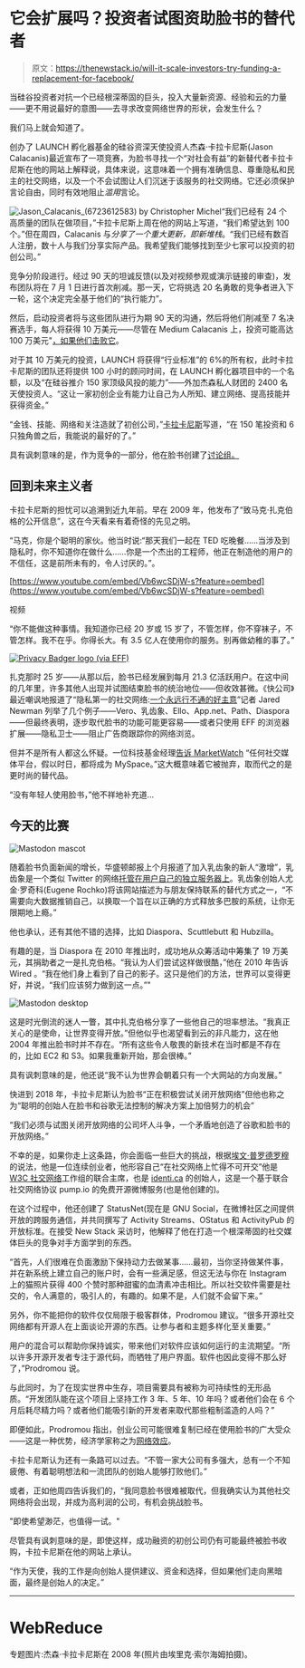 # 它会扩展吗？投资者试图资助脸书的替代者

> 原文：<https://thenewstack.io/will-it-scale-investors-try-funding-a-replacement-for-facebook/>

当硅谷投资者对抗一个已经根深蒂固的巨头，投入大量新资源、经验和云的力量——更不用说最好的意图——去寻求改变网络世界的形状，会发生什么？

我们马上就会知道了。

创办了 LAUNCH 孵化器基金的硅谷资深天使投资人杰森·卡拉卡尼斯(Jason Calacanis)最近宣布了一项竞赛，为脸书寻找一个“对社会有益”的新替代者卡拉卡尼斯在他的网站上解释说，具体来说，这意味着一个拥有准确信息、尊重隐私和民主的社交网络，以及一个不会试图让人们沉迷于该服务的社交网络。它还必须保护言论自由，同时有效地阻止*滥用*言论。

![Jason_Calacanis_(6723612583) by Christopher Michel](img/fe164874852cc6de56059c05f7bcd00d.png)“我们已经有 24 个高质量的团队在做项目，”卡拉卡尼斯上周在他的网站上写道，“我们希望达到 100 个。”但在周四，Calacanis 与*分享了一个重大更新，即新堆栈*。“我们已经有数百人注册，数十人与我们分享实际产品。我希望我们能够找到至少七家可以投资的初创公司。”

竞争分阶段进行。经过 90 天的坦诚反馈(以及对视频参观或演示链接的审查)，发布团队将在 7 月 1 日进行首次削减。那一天，它将挑选 20 名勇敢的竞争者进入下一轮，这个决定完全基于他们的“执行能力”。

然后，启动投资者将与这些团队进行为期 90 天的沟通，然后将他们削减至 7 名决赛选手，每人将获得 10 万美元——尽管在 Medium Calacanis 上，投资可能高达 100 万美元"[，如果他们击败它](https://medium.com/@jason/answering-questions-about-the-openbook-challenge-79f3c5b23383)。

对于其 10 万美元的投资，LAUNCH 将获得“行业标准”的 6%的所有权，此时卡拉卡尼斯的团队还将提供 100 小时的顾问时间，在 LAUNCH 孵化器项目中的一个名额，以及“在硅谷推介 150 家顶级风投的能力”——外加杰森私人财团的 2400 名天使投资人。“这让一家初创企业有能力让自己为人所知、建立网络、提高技能并获得资金。”

“金钱、技能、网络和关注造就了初创公司，”[卡拉卡尼斯](https://medium.com/@jason/answering-questions-about-the-openbook-challenge-79f3c5b23383)写道，“在 150 笔投资和 6 只独角兽之后，我能说的最好的了。”

具有讽刺意味的是，作为竞争的一部分，他在脸书创建了[讨论组。](https://www.facebook.com/groups/openbookchallenge/)

## 回到未来主义者

卡拉卡尼斯的担忧可以追溯到近九年前。早在 2009 年，他发布了“致马克·扎克伯格的公开信息”，这在今天看来有着奇怪的先见之明。

“马克，你是个聪明的家伙。他当时说:“那天我们一起在 TED 吃晚餐……当涉及到隐私时，你不知道你在做什么……你是一个杰出的工程师，他正在制造他的用户的不信任，这是前所未有的，令人讨厌的。”。

[https://www.youtube.com/embed/Vb6wcSDjW-s?feature=oembed](https://www.youtube.com/embed/Vb6wcSDjW-s?feature=oembed)

视频

“你不能做这种事情。我知道你已经 20 岁或 15 岁了，不管怎样，你不穿袜子，不管怎样。我不在乎。你得长大。有 3.5 亿人在使用你的服务。别再做幼稚的事了。”

[![Privacy Badger logo (via EFF)](img/cd46fa842819fd74221d7d95f52facb1.png)](https://www.eff.org/privacybadger)

扎克那时 25 岁——从那以后，脸书已经发展到每月 21.3 亿活跃用户。在这中间的几年里，许多其他人出现并试图结束脸书的统治地位——但收效甚微。《快公司》最近嘲讽地报道了“隐私第一的社交网络:[一个永远行不通的好主意](https://www.fastcompany.com/40559106/the-privacy-first-social-network-a-great-idea-that-never-works)”记者 Jared Newman 列举了几个例子——Vero、乳齿象、Ello、App.net、Path、Diaspora——但最终表明，逐步取代脸书的功能可能更容易——或者只使用 EFF 的浏览器扩展——隐私卫士——阻止广告商跟踪你的网络浏览。

但并不是所有人都这么怀疑。一位科技基金经理[告诉 MarketWatch](https://www.marketwatch.com/story/facebook-will-become-myspace-says-fang-focused-fund-manager-2018-03-21) “任何社交媒体平台，假以时日，都将成为 MySpace。”这大概意味着它被抛弃，取而代之的是更时尚的替代品。

“没有年轻人使用脸书，”他不祥地补充道…

## **今天的比赛**

![Mastodon mascot](img/8b82bc30d8f41e94d14b24d4857ee680.png)

随着脸书负面新闻的增长，华盛顿邮报上个月报道了加入乳齿象的新人“激增”，乳齿象是一个类似 Twitter 的网络[托管在用户自己的独立服务器上](https://www.washingtonpost.com/news/the-switch/wp/2018/03/23/the-new-technology-that-aspires-to-deletefacebook-for-good/)。乳齿象创始人尤金·罗奇科(Eugene Rochko)将该网站描述为与朋友保持联系的替代方式之一，“不需要向大数据推销自己，以换取一个旨在以正确的方式释放多巴胺的系统，让你无限期地上瘾。”

他也承认，还有其他不错的选择，比如 Diaspora、Scuttlebutt 和 Hubzilla。

有趣的是，当 Diaspora 在 2010 年推出时，成功地从众筹活动中筹集了 19 万美元，其捐助者之一是扎克伯格。“我认为人们尝试这样做很酷，”他在 2010 年告诉 Wired 。“我在他们身上看到了自己的影子。这只是他们的方法，世界可以变得更好，并说，“我们应该努力做到这一点。”"

![Mastodon desktop](img/8d4cf774bb26533ef1c929bb85a88bf1.png)

这是时光倒流的迷人一瞥，其中扎克伯格分享了一些他自己的坦率想法。“我真正关心的是使命，让世界变得开放。”但他似乎也渴望看到云的非凡能力，这在他 2004 年推出脸书时并不存在。“所有这些令人敬畏的新技术在当时都是不存在的，比如 EC2 和 S3。如果我重新开始，那会很棒。”

具有讽刺意味的是，他还说“我不认为世界会朝着只有一个大网站的方向发展。”

快进到 2018 年，卡拉卡尼斯认为脸书“正在积极尝试关闭开放网络”但他也称之为“聪明的创始人在脸书和谷歌无法控制的解决方案上加倍努力的机会”

“我们必须与试图关闭开放网络的公司坏人斗争，一个矛盾地创造了谷歌和脸书的开放网络。”

不幸的是，如果你走上这条路，你会面临一些巨大的挑战，根据[埃文·普罗德罗穆](https://github.com/evanp)的说法，他是一位连续创业者，他形容自己“在社交网络上忙得不可开交”他是 [W3C 社交网络](https://www.w3.org/2013/socialweb/social-wg-charter.html)工作组的联合主席，也是 [identi.ca](https://identi.ca/) 的创始人，这是一个基于联合社交网络协议 pump.io 的免费开源微博服务(也是他创建的)。

在这个过程中，他还创建了 StatusNet(现在是 GNU Social，在微博社区之间提供开放的跨服务通信，并共同撰写了 Activity Streams、OStatus 和 ActivityPub 的开放标准。在接受 New Stack 采访时，他解释了他在打造一个根深蒂固的社交媒体巨头的竞争对手方面学到的东西。

“首先，人们很难在负面激励下保持动力去做某事……最初，当你坚持做某件事，并在新系统上建立自己的账户时，会有一些满足感，但这无法与你在 Instagram 上的猫照片获得 400 个赞时那种甜蜜的血清素冲击相比。所以社交软件需要是社交的，令人满意的，吸引人的，有趣的。如果不是，人们就不会留下来。”

另外，你不能把你的软件仅仅局限于极客群体，Prodromou 建议。“很多开源社交网络都有开源人在上面谈论开源的东西。让参与者和主题多样化至关重要。”

用户的混合可以帮助你保持诚实，带来他们对软件应该如何运行的主流期望。“所以许多开源开发者专注于源代码，而牺牲了用户界面。软件也因此变得不那么好了，”Prodromou 说。

与此同时，为了在现实世界中生存，项目需要具有被称为可持续性的无形品质。“开发团队能在这个项目上坚持工作 3 年、5 年、10 年吗？或者他们会在 6 个月后耗尽精力吗？或者他们能吸引新的开发者来取代那些粗制滥造的人吗？”

即便如此，Prodromou 指出，创业公司可能很难复制已经在使用脸书的广大受众——这是一种优势，经济学家称之为[网络效应](https://en.m.wikipedia.org/wiki/Network_effect)。

卡拉卡尼斯认为还有一条路可以过去。“不管一家大公司有多强大，总有一个不知疲倦、有着聪明想法和一流团队的创始人能够打败他们。”

或者，正如他周四告诉我们的，“我同意脸书很难被取代，但我确实认为其他社交网络将会出现，并成为高利润的公司，有机会挑战脸书。

"即使希望渺茫，也值得一试。"

尽管具有讽刺意味的是，即使这样，成功融资的初创公司仍有可能最终被脸书收购，卡拉卡尼斯在他的网站上承认。

“作为天使，我的工作是向创始人提供建议、资金和选择，但如果他们走向黑暗面，最终是创始人的决定。”

* * *

# WebReduce

专题图片:杰森·卡拉卡尼斯在 2008 年(照片由埃里克·索尔海姆拍摄)。

<svg xmlns:xlink="http://www.w3.org/1999/xlink" viewBox="0 0 68 31" version="1.1"><title>Group</title> <desc>Created with Sketch.</desc></svg>